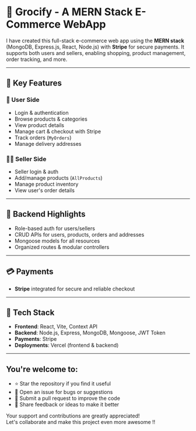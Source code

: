  # 🛒 Grocify - A MERN Stack E-Commerce WebApp  

I have created this full-stack e-commerce web app using the **MERN stack** (MongoDB, Express.js, React, Node.js) with **Stripe** for secure payments. It supports both users and sellers, enabling shopping, product management, order tracking, and more.

---

## 🚀 Key Features

### 👥 User Side

- Login & authentication
- Browse products & categories
- View product details
- Manage cart & checkout with Stripe
- Track orders (`MyOrders`)
- Manage delivery addresses

### 🧑‍🏭 Seller Side

- Seller login & auth
- Add/manage products (`AllProducts`)
- Manage product inventory
- View user's order details

---

## 🔧 Backend Highlights

- Role-based auth for users/sellers
- CRUD APIs for users, products, orders and addresses
- Mongoose models for all resources
- Organized routes & modular controllers

---

## 💳 Payments

- **Stripe** integrated for secure and reliable checkout

---

## 🧪 Tech Stack

- **Frontend**: React, Vite, Context API  
- **Backend**: Node.js, Express, MongoDB, Mongoose, JWT Token 
- **Payments**: Stripe  
- **Deployments**: Vercel (frontend & backend)

---

## You're welcome to:

- ⭐ Star the repository if you find it useful
- 🐛 Open an issue for bugs or suggestions
- 🔧 Submit a pull request to improve the code
- 💬 Share feedback or ideas to make it better

Your support and contributions are greatly appreciated!  
Let's collaborate and make this project even more awesome !!

